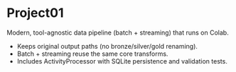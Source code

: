# Project01

Modern, tool-agnostic data pipeline (batch + streaming) that runs on Colab.
- Keeps original output paths (no bronze/silver/gold renaming).
- Batch + streaming reuse the same core transforms.
- Includes ActivityProcessor with SQLite persistence and validation tests.

